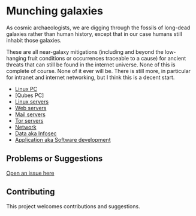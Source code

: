 # Munching galaxies

As cosmic archaeologists, we are digging through the fossils of long-dead galaxies rather than human history, except that in our case humans still inhabit those galaxies.

These are all near-galaxy mitigations (including and beyond the low-hanging fruit conditions or occurrences traceable to a cause) for ancient threats that can still be found in the internet universe. None of this is complete of course. None of it ever will be. There is still more, in particular for intranet and internet networking, but I think this is a decent start.

* [Linux PC](pc)
* [Qubes PC]
* [Linux servers](server)
* [Web servers](webservers)
* [Mail servers](mailservers)
* [Tor servers](torservers)
* [Network](network)
* [Data aka Infosec](data)
* [Application aka Software development](application)

## Problems or Suggestions

[Open an issue here](https://github.com/tymyrddin/orchard/issues)

## Contributing

This project welcomes contributions and suggestions. 

